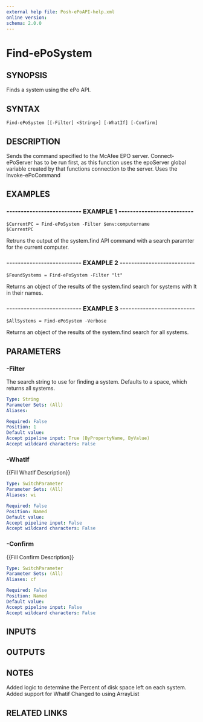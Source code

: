 ```yaml
---
external help file: Posh-ePoAPI-help.xml
online version: 
schema: 2.0.0
---
```


# Find-ePoSystem
## SYNOPSIS
Finds a system using the ePo API.

## SYNTAX

```
Find-ePoSystem [[-Filter] <String>] [-WhatIf] [-Confirm]
```

## DESCRIPTION
Sends the command specified to the McAfee EPO server.
Connect-ePoServer has to be run first,
as this function uses the epoServer global variable created by that functions connection to the server.
Uses the Invoke-ePoCommand

## EXAMPLES

### -------------------------- EXAMPLE 1 --------------------------
```
$CurrentPC = Find-ePoSystem -Filter $env:computername
$CurrentPC
```

Retruns the output of the system.find API command with a search paramter for the current computer.

### -------------------------- EXAMPLE 2 --------------------------
```
$FoundSystems = Find-ePoSystem -Filter "lt"
```

Returns an object of the results of the system.find search for systems with lt in their names.

### -------------------------- EXAMPLE 3 --------------------------
```
$AllSystems = Find-ePoSystem -Verbose
```

Returns an object of the results of the system.find search for all systems.

## PARAMETERS

### -Filter
The search string to use for finding a system.
Defaults to a space, which returns all systems.

```yaml
Type: String
Parameter Sets: (All)
Aliases: 

Required: False
Position: 1
Default value: 
Accept pipeline input: True (ByPropertyName, ByValue)
Accept wildcard characters: False
```

### -WhatIf
{{Fill WhatIf Description}}

```yaml
Type: SwitchParameter
Parameter Sets: (All)
Aliases: wi

Required: False
Position: Named
Default value: 
Accept pipeline input: False
Accept wildcard characters: False
```

### -Confirm
{{Fill Confirm Description}}

```yaml
Type: SwitchParameter
Parameter Sets: (All)
Aliases: cf

Required: False
Position: Named
Default value: 
Accept pipeline input: False
Accept wildcard characters: False
```

## INPUTS

## OUTPUTS

## NOTES
Added logic to determine the Percent of disk space left on each system.
Added support for Whatif
Changed to using ArrayList

## RELATED LINKS

